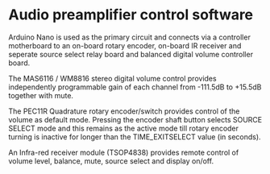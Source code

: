 Audio preamplifier control software
===================================

Arduino Nano is used as the primary circuit and connects via a controller motherboard to an on-board rotary encoder, on-board IR receiver and seperate source select relay board and balanced digital volume controller board.

The MAS6116 / WM8816 stereo digital volume control provides independently programmable gain of each channel from -111.5dB to +15.5dB together with mute.

The PEC11R Quadrature rotary encoder/switch provides control of the volume as default mode. Pressing the encoder shaft button selects SOURCE SELECT mode and this remains as the active mode till rotary encoder turning is inactive for longer than the TIME_EXITSELECT value (in seconds).

An Infra-red receiver module (TSOP4838) provides remote control of volume level, balance, mute, source select and display on/off.
